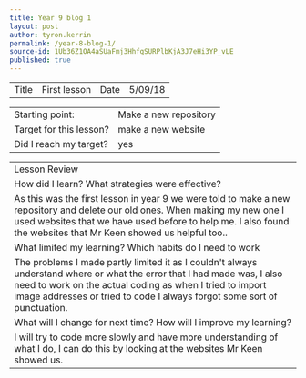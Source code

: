 ```yaml
---
title: Year 9 blog 1
layout: post
author: tyron.kerrin
permalink: /year-8-blog-1/
source-id: 1Ub36Z1OA4aSUaFmj3HhfqSURPlbKjA3J7eHi3YP_vLE
published: true
---
```

<table>
  <tr>
    <td>Title</td>
    <td>First lesson</td>
    <td>Date</td>
    <td>5/09/18</td>
  </tr>
</table>


<table>
  <tr>
    <td>Starting point:</td>
    <td>Make a new repository</td>
  </tr>
  <tr>
    <td>Target for this lesson?</td>
    <td>make a new website</td>
  </tr>
  <tr>
    <td>Did I reach my target? </td>
    <td>yes</td>
  </tr>
</table>


<table>
  <tr>
    <td>Lesson Review</td>
  </tr>
  <tr>
    <td>How did I learn? What strategies were effective? </td>
  </tr>
  <tr>
    <td>As this was the first lesson in year 9 we were told to make a new repository and delete our old ones. When making my new one I used websites that we have used before to help me. I also found the websites that Mr Keen showed us helpful too..</td>
  </tr>
  <tr>
    <td>What limited my learning? Which habits do I need to work </td>
  </tr>
  <tr>
    <td>The problems I made partly limited it as I couldn't always understand where or what the error that I had made was, I also need to work on the actual coding as when I tried to import image addresses or tried to code I always forgot some sort of punctuation.</td>
  </tr>
  <tr>
    <td>What will I change for next time? How will I improve my learning?</td>
  </tr>
  <tr>
    <td>I will try to code more slowly and have more understanding of what I do, I can do this by looking at the websites Mr Keen showed us.</td>
  </tr>
</table>


